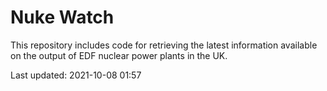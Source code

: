 # Nuke Watch

This repository includes code for retrieving the latest information available on the output of EDF nuclear power plants in the UK.

Last updated: 2021-10-08 01:57